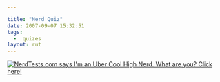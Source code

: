 ```yaml
---

title: "Nerd Quiz"
date: 2007-09-07 15:32:51
tags:
  -  quizes
layout: rut
---
```


<a href="http://www.nerdtests.com/nt2ref.html">
<img src="http://www.nerdtests.com/images/badge/nt2/a7076812119dffe9.png" alt="NerdTests.com says I'm an Uber Cool High Nerd.  What are you?  Click here!"  />
</a>

